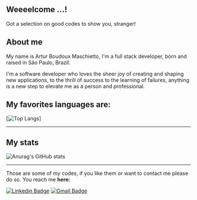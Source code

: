 <h2>Weeeelcome ...!</h2>

Got a selection on good codes to show you, stranger!

<h2>About me</h2>

My name is Artur Boudoux Maschietto, I'm a full stack developer, born and raised in São Paulo, Brazil.
<p>I'm a software developer who loves the sheer joy of creating and shaping new applications, to the thrill of success to the learning of failures, anything is a new step to elevate me as a person and professional.</p>

<h2>My favorites languages are:</h2>

[![Top Langs](https://github-readme-stats.vercel.app/api/top-langs/?username=abmaschietto&exclude_repo=portfolio-tcb,abmaschietto.github.io&show_icons=true&hide=html,teX&theme=maroongold)]

_____________

<h2>My stats</h2>

![Anurag's GitHub stats](https://github-readme-stats.vercel.app/api?username=abmaschietto&show_icons=true&theme=maroongold)

_____________

<p>Those are some of my codes, if you like them or want to contact me please do so. You reach me  <b>here:</b></p>

[![Linkedin Badge](https://img.shields.io/badge/-LinkedIn-blue?style=flat-round&logo=Linkedin&logoColor=white&link=https://www.linkedin.com/in/artur-boudoux/)](https://www.linkedin.com/in/artur-boudoux/) 
[![Gmail Badge](https://img.shields.io/badge/-arturboudoux@gmail.com-c14438?style=flat-round&logo=Gmail&logoColor=white&link=mailto:arturboudoux@gmail.com)](mailto:arturboudoux@gmail.com)

